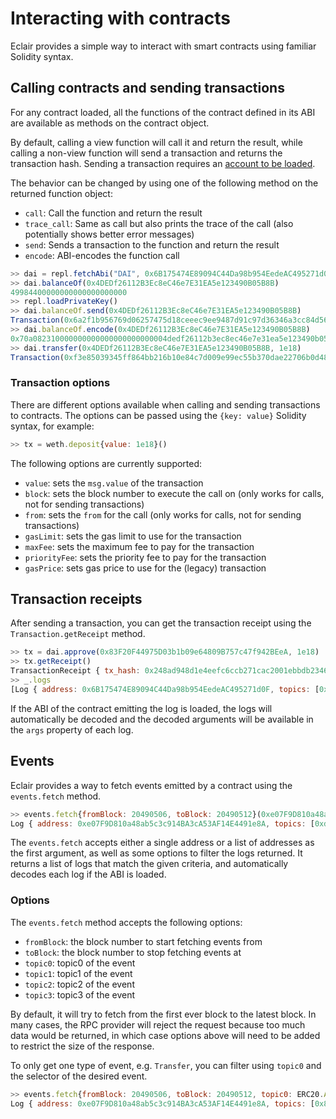 # Interacting with contracts

Eclair provides a simple way to interact with smart contracts using familiar Solidity syntax.

## Calling contracts and sending transactions

For any contract loaded, all the functions of the contract defined in its ABI are available as methods on the contract object.

By default, calling a view function will call it and return the result, while calling a non-view function will send a transaction and returns the transaction hash.
Sending a transaction requires an [account to be loaded](./account_management.md).

The behavior can be changed by using one of the following method on the returned function object:

* `call`: Call the function and return the result
* `trace_call`: Same as call but also prints the trace of the call (also potentially shows better error messages)
* `send`: Sends a transaction to the function and return the result
* `encode`: ABI-encodes the function call

```javascript
>> dai = repl.fetchAbi("DAI", 0x6B175474E89094C44Da98b954EedeAC495271d0F)
>> dai.balanceOf(0x4DEDf26112B3Ec8eC46e7E31EA5e123490B05B8B)
49984400000000000000000000
>> repl.loadPrivateKey()
>> dai.balanceOf.send(0x4DEDf26112B3Ec8eC46e7E31EA5e123490B05B8B)
Transaction(0x6a2f1b956769d06257475d18ceeec9ee9487d91c97d36346a3cc84d568e36e5c)
>> dai.balanceOf.encode(0x4DEDf26112B3Ec8eC46e7E31EA5e123490B05B8B)
0x70a082310000000000000000000000004dedf26112b3ec8ec46e7e31ea5e123490b05b8b
>> dai.transfer(0x4DEDf26112B3Ec8eC46e7E31EA5e123490B05B8B, 1e18)
Transaction(0xf3e85039345ff864bb216b10e84c7d009e99ec55b370dae22706b0d48ea41583)
```

### Transaction options

There are different options available when calling and sending transactions to contracts.
The options can be passed using the `{key: value}` Solidity syntax, for example:

```javascript
>> tx = weth.deposit{value: 1e18}()
```

The following options are currently supported:

* `value`: sets the `msg.value` of the transaction
* `block`: sets the block number to execute the call on (only works for calls, not for sending transactions)
* `from`: sets the `from` for the call (only works for calls, not for sending transactions)
* `gasLimit`: sets the gas limit to use for the transaction
* `maxFee`: sets the maximum fee to pay for the transaction
* `priorityFee`: sets the priority fee to pay for the transaction
* `gasPrice`: sets gas price to use for the (legacy) transaction

## Transaction receipts

After sending a transaction, you can get the transaction receipt using the `Transaction.getReceipt` method.

```javascript
>> tx = dai.approve(0x83F20F44975D03b1b09e64809B757c47f942BEeA, 1e18)
>> tx.getReceipt()
TransactionReceipt { tx_hash: 0x248ad948d1e4eefc6ccb271cac2001ebbdb2346beddc7656b1f9518f216c8b02, block_hash: 0x688517fe5e540b4e3953ed3ba84cc4d70903ddffb981a66c51ca49ca13c90bb1, block_number: 20380613, status: true, gas_used: 46146, gas_price: 4547819249 }
>> _.logs
[Log { address: 0x6B175474E89094C44Da98b954EedeAC495271d0F, topics: [0x8c5be1e5ebec7d5bd14f71427d1e84f3dd0314c0f7b2291e5b200ac8c7c3b925, 0x000000000000000000000000f39fd6e51aad88f6f4ce6ab8827279cfffb92266, 0x00000000000000000000000083f20f44975d03b1b09e64809b757c47f942beea], data: 0x0000000000000000000000000000000000000000000000000de0b6b3a7640000 }]
```

If the ABI of the contract emitting the log is loaded, the logs will automatically be decoded and the decoded arguments will be available in the `args` property of each log.

## Events

Eclair provides a way to fetch events emitted by a contract using the `events.fetch` method.

```javascript
>> events.fetch{fromBlock: 20490506, toBlock: 20490512}(0xe07F9D810a48ab5c3c914BA3cA53AF14E4491e8A)[0]
Log { address: 0xe07F9D810a48ab5c3c914BA3cA53AF14E4491e8A, topics: [0xddf252ad1be2c89b69c2b068fc378daa952ba7f163c4a11628f55a4df523b3ef, 0x000000000000000000000000ba12222222228d8ba445958a75a0704d566bf2c8, 0x000000000000000000000000f081470f5c6fbccf48cc4e5b82dd926409dcdd67], data: 0x00000000000000000000000000000000000000000000000e8bd6d724bc4c7886, args: Transfer { from: 0xBA12222222228d8Ba445958a75a0704d566BF2C8, to: 0xf081470f5C6FBCCF48cC4e5B82Dd926409DcdD67, value: 268330894800999708806 } }
```

The `events.fetch` accepts either a single address or a list of addresses as the first argument, as well as some options
to filter the logs returned.
It returns a list of logs that match the given criteria, and automatically decodes each log if the ABI is loaded.

### Options

The `events.fetch` method accepts the following options:

* `fromBlock`: the block number to start fetching events from
* `toBlock`: the block number to stop fetching events at
* `topic0`: topic0 of the event
* `topic1`: topic1 of the event
* `topic2`: topic2 of the event
* `topic3`: topic3 of the event

By default, it will try to fetch from the first ever block to the latest block.
In many cases, the RPC provider will reject the request because too much data would be returned, in which case
options above will need to be added to restrict the size of the response.

To only get one type of event, e.g. `Transfer`, you can filter using `topic0` and the selector of the desired event.

```javascript
>> events.fetch{fromBlock: 20490506, toBlock: 20490512, topic0: ERC20.Approval.selector}(0xe07F9D810a48ab5c3c914BA3cA53AF14E4491e8A)[0]
Log { address: 0xe07F9D810a48ab5c3c914BA3cA53AF14E4491e8A, topics: [0x8c5be1e5ebec7d5bd14f71427d1e84f3dd0314c0f7b2291e5b200ac8c7c3b925, 0x0000000000000000000000008149dc18d39fdba137e43c871e7801e7cf566d41, 0x000000000000000000000000ea50f402653c41cadbafd1f788341db7b7f37816], data: 0x000000000000000000000000000000000000000000000025f273933db5700000, args: Approval { owner: 0x8149DC18D39FDBa137E43C871e7801E7CF566D41, spender: 0xeA50f402653c41cAdbaFD1f788341dB7B7F37816, value: 700000000000000000000 } }
```
